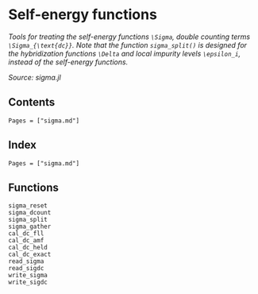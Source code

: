 # Self-energy functions

*Tools for treating the self-energy functions ``\Sigma``, double counting terms ``\Sigma_{\text{dc}}``. Note that the function `sigma_split()` is
designed for the hybridization functions ``\Delta`` and local impurity levels ``\epsilon_i``, instead of the self-energy functions.*

*Source: sigma.jl*

## Contents

```@contents
Pages = ["sigma.md"]
```

## Index

```@index
Pages = ["sigma.md"]
```

## Functions

```@docs
sigma_reset
sigma_dcount
sigma_split
sigma_gather
cal_dc_fll
cal_dc_amf
cal_dc_held
cal_dc_exact
read_sigma
read_sigdc
write_sigma
write_sigdc
```

